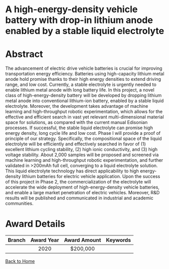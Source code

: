 
A high-energy-density vehicle battery with drop-in lithium anode enabled by a stable liquid electrolyte
=======================================================================================================

# Abstract


The advancement of electric drive vehicle batteries is crucial for improving transportation energy efficiency. Batteries using high-capacity lithium metal anode hold promise thanks to their high energy densities to extend driving range, and low cost. Currently, a stable electrolyte is urgently needed to enable lithium metal anode with long battery life. In this project, a novel class of high-energy-density battery will be developed by dropping lithium metal anode into conventional lithium-ion battery, enabled by a stable liquid electrolyte. Moreover, the development takes advantage of machine learning and high-throughput robotic experimentation, which allows for the effective and efficient search in vast yet relevant multi-dimensional material space for solutions, as compared with the current manual Edisonian processes. If successful, the stable liquid electrolyte can promise high energy density, long cycle life and low cost. Phase I will provide a proof of principle of our strategy. Specifically, the compositional space of the liquid electrolyte will be efficiently and effectively searched in favor of (1) excellent lithium cycling stability, (2) high ionic conductivity, and (3) high voltage stability. About 2,000 samples will be proposed and screened via machine learning and high-throughput robotic experimentation, and further validated in >200mAh full cell, converging to a liquid electrolyte solution. This liquid electrolyte technology has direct applicability to high energy-density lithium batteries for electric vehicle application. Upon the success of this project in Phase 2, the commercialization of the electrolyte will accelerate the wide deployment of high-energy-density vehicle batteries, and enable a large market penetration of electric vehicles. Moreover, R&D results will be published and communicated in industrial and academic communities.  

# Award Details

|Branch|Award Year|Award Amount|Keywords|
| :---: | :---: | :---: | :---: |
||2020|$200,000||
  
  


[Back to Home](https://github.com/chrischow/dod_sbir_awards/Reports/JT/#19)